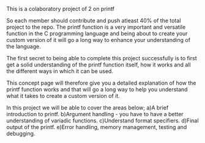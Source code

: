 This is a colaboratory project of 2 on printf

So each member should contribute and push atleast 40% of the total project to the repo.
The printf function is a very important and versatile function in the C programming language and being about to create your custom version of it will go a long way to enhance your understanding of the language.

The first secret to being able to complete this project successfully is to first get a solid understanding of the printf function itself, how it works and all the different ways in which it can be used.

This concept page will therefore give you a detailed explanation of how the printf function works and that will go a long way to help you understand what it takes to create a custom version of it.

In this project we will be able to cover the areas below;
a)A brief introduction to printf.
b)Argument handling - you have to have a better understanding of variadic functions.
c)Understand format specifiers.
d)Final output of the printf.
e)Error handling, memory management, testing and debugging.
